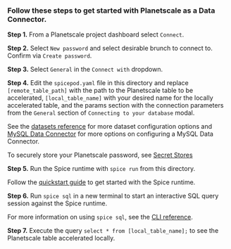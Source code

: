 ### Follow these steps to get started with Planetscale as a Data Connector.

**Step 1.** From a Planetscale project dashboard select `Connect`.

**Step 2.** Select `New password` and select desirable brunch to connect to. Confirm via `Create password`.

**Step 3.** Select `General` in the `Connect with` dropdown.

**Step 4.** Edit the `spicepod.yaml` file in this directory and replace `[remote_table_path]` with the path to the Planetscale table to be accelerated, `[local_table_name]` with your desired name for the locally accelerated table, and the params section with the connection parameters from the `General` section of `Connecting to your database` modal.

See the [datasets reference](https://docs.spiceai.org/reference/spicepod/datasets) for more dataset configuration options and [MySQL Data Connector](https://docs.spiceai.org/data-connectors/mysql) for more options on configuring a MySQL Data Connector.

To securely store your Planetscale password, see [Secret Stores](https://docs.spiceai.org/secret-stores)

**Step 5.** Run the Spice runtime with `spice run` from this directory.

Follow the [quickstart guide](https://docs.spiceai.org/getting-started) to get started with the Spice runtime.

**Step 6.** Run `spice sql` in a new terminal to start an interactive SQL query session against the Spice runtime.

For more information on using `spice sql`, see the [CLI reference](https://docs.spiceai.org/cli/reference/sql).

**Step 7.** Execute the query `select * from [local_table_name];` to see the Planetscale table accelerated locally.
